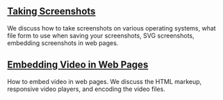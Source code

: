 ## [Taking Screenshots](screenshots/)
We discuss how to take screenshots on various operating systems,
what file form to use when saving your screenshots, SVG screenshots,
embedding screenshots in web pages.

## [Embedding Video in Web Pages](embed-video/)
How to embed video in web pages. We discuss the HTML markeup,
responsive video players, and encoding the video files.

